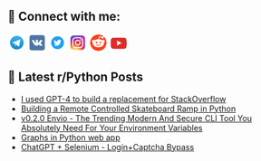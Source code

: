 ## 🔎 Connect with me:
[<img src="https://github.com/bullbesh/bullbesh/blob/main/images/Telegram.png" width="32" height="32" />](https://t.me/bullbesh)
[<img src="https://github.com/bullbesh/bullbesh/blob/main/images/VK.png" width="32" height="32" />](https://vk.com/bullbesh)
[<img src="https://github.com/bullbesh/bullbesh/blob/main/images/Twitter.png" width="32" height="32" />](https://twitter.com/bullbesh1)
[<img src="https://github.com/bullbesh/bullbesh/blob/main/images/Instagram.png" width="32" height="32" />](https://www.instagram.com/bullbesh)
[<img src="https://github.com/bullbesh/bullbesh/blob/main/images/Reddit.png" width="32" height="32" />](https://www.reddit.com/user/bullbesh)
[<img src="https://github.com/bullbesh/bullbesh/blob/main/images/YouTube.png" width="32" height="32" />](https://www.youtube.com/channel/UCtfjRs6uzgq5mfm8S06WTcg)

## 📕 Latest r/Python Posts
<!-- BLOG-POST-LIST:START -->
- [I used GPT-4 to build a replacement for StackOverflow](https://www.reddit.com/r/Python/comments/124pfgr/i_used_gpt4_to_build_a_replacement_for/)
- [Building a Remote Controlled Skateboard Ramp in Python](https://www.reddit.com/r/Python/comments/124p7gj/building_a_remote_controlled_skateboard_ramp_in/)
- [v0.2.0 Envio - The Trending Modern And Secure CLI Tool You Absolutely Need For Your Environment Variables](https://www.reddit.com/r/Python/comments/124p1as/v020_envio_the_trending_modern_and_secure_cli/)
- [Graphs in Python web app](https://www.reddit.com/r/Python/comments/124nwhh/graphs_in_python_web_app/)
- [ChatGPT + Selenium - Login+Captcha Bypass](https://www.reddit.com/r/Python/comments/124mqsu/chatgpt_selenium_logincaptcha_bypass/)
<!-- BLOG-POST-LIST:END -->
